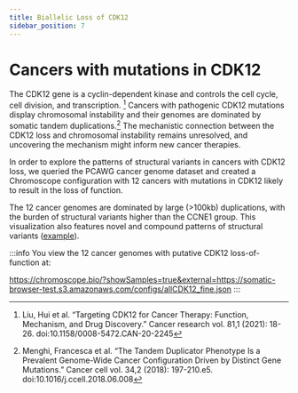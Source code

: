 ```yaml
---
title: Biallelic Loss of CDK12
sidebar_position: 7
---
```


# Cancers with mutations in CDK12

The CDK12 gene is a cyclin-dependent kinase and controls the cell cycle, cell division, and transcription. [^1] Cancers with pathogenic CDK12 mutations display chromosomal instability and their genomes are dominated by somatic tandem duplications.[^2] The mechanistic connection between the CDK12 loss and chromosomal instability remains unresolved, and uncovering the mechanism might inform new cancer therapies.

In order to explore the patterns of structural variants in cancers with CDK12 loss, we queried the PCAWG cancer genome dataset and created a Chromoscope configuration with 12 cancers with mutations in CDK12 likely to result in the loss of function. 

The 12 cancer genomes are dominated by large (>100kb) duplications, with the burden of structural variants higher than the CCNE1 group. This visualization also features novel and compound patterns of structural variants ([example](https://chromoscope.bio/?demoIndex=4&domain=597601479.8815027-616292105.2587856&external=https://somatic-browser-test.s3.amazonaws.com/cdk12_oncokb_sel/configs/cdk12_oncokb_sel.all.config.json)).

:::info
You view the 12 cancer genomes with putative CDK12 loss-of-function at:

https://chromoscope.bio/?showSamples=true&external=https://somatic-browser-test.s3.amazonaws.com/configs/allCDK12_fine.json
:::

[^1]: Liu, Hui et al. “Targeting CDK12 for Cancer Therapy: Function, Mechanism, and Drug Discovery.” Cancer research vol. 81,1 (2021): 18-26. doi:10.1158/0008-5472.CAN-20-2245

[^2]: Menghi, Francesca et al. “The Tandem Duplicator Phenotype Is a Prevalent Genome-Wide Cancer Configuration Driven by Distinct Gene Mutations.” Cancer cell vol. 34,2 (2018): 197-210.e5. doi:10.1016/j.ccell.2018.06.008
